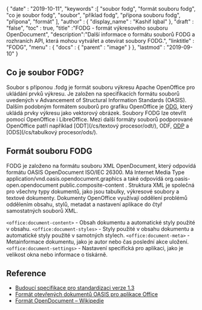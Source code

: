 {
  "date" : "2019-10-11",
  "keywords" :[ "soubor fodg", "formát souboru fodg", "co je soubor fodg", "soubor", "příklad fodg", "přípona souboru fodg", "přípona", "formát" ],
  "author" : {
    "display_name" : "Kashif Iqbal"
},
  "draft" : "false",
  "toc" : true,
  "title" :"FODG - formát výkresového souboru OpenDocument",
  "description":"Další informace o formátu souborů FODG a rozhraních API, která mohou vytvářet a otevírat soubory FODG.",
  "linktitle" : "FODG",
  "menu" : {
    "docs" : {
      "parent" : "image"
}
},
  "lastmod" : "2019-09-10"
}

## Co je soubor FODG?

Soubor s příponou .fodg je formát souboru výkresu Apache OpenOffice pro ukládání prvků výkresu. Je založen na specifikacích formátu souborů uvedených v Advancement of Structural Information Standards (OASIS). Dalším podobným formátem souborů pro grafiku OpenOffice je [ODG](/cs/image/odg/), který ukládá prvky výkresu jako vektorový obrázek. Soubory FODG lze otevřít pomocí OpenOffice i LibreOffice. Mezi další formáty souborů podporované OpenOffice patří například [ODT](/cs/textový procesor/odt/), ODF, [ODP](/cs/prezentace/odp/) a [ODS](/cs/tabulkový procesor/ods/).

## Formát souboru FODG

FODG je založeno na formátu souboru XML OpenDocument, který odpovídá formátu OASIS OpenDocument ISO/IEC 26300. Má Internet Media Type application/vnd.oasis.opendocument.graphics a také odpovídá org.oasis-open.opendocument public.composite-content . Struktura XML je společná pro všechny typy dokumentů, jako jsou tabulky, výkresové soubory a textové dokumenty. Dokumenty OpenOffice využívají oddělení problémů oddělením obsahu, stylů, metadat a nastavení aplikace do čtyř samostatných souborů XML.

`<office:document-content>` - Obsah dokumentu a automatické styly použité v obsahu.
`<office:document-styles>` - Styly použité v obsahu dokumentu a automatické styly použité v samotných stylech.
`<office:document-meta>` - Metainformace dokumentu, jako je autor nebo čas poslední akce uložení.
`<office:document-settings>` - Nastavení specifická pro aplikaci, jako je velikost okna nebo informace o tiskárně.

## Reference ##
* [Budoucí specifikace pro standardizaci verze 1.3 ](https://docs.oasis-open.org/office/OpenDocument/v1.3/cs01/OpenDocument-v1.3-cs01.zip)
* [Formát otevřených dokumentů OASIS pro aplikace Office](https://www.oasis-open.org/committees/tc_home.php?wg_abbrev=office)
* [Formát OpenDocument – Wikipedie](https://en.wikipedia.org/wiki/OpenDocument)

